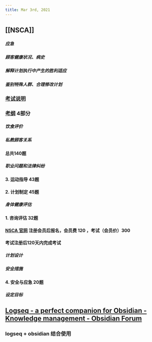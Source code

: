 ```yaml
---
title: Mar 3rd, 2021
---
```


## [[NSCA]]
##### 应急
##### 顾客健康状况、病史
##### 解释计划执行中产生的胜利适应
##### 鉴别特殊人群、合理修改计划
### [考试说明](https://www.nsca.com/globalassets/certification/certification-pdfs/certification-handbook.pdf)
### [考纲](https://www.nsca.com/contentassets/53ec33293e1c4551be4153186d4b2052/cpt-dco--public-view--effective-01-2019-.pdf) 4部分
##### 饮食评价
##### 私教顾客关系
#### 总共140题
##### 职业问题和法律纠纷
#### 3. 运动指导 43题
#### 2. 计划制定 45题
##### 身体健康评估
#### 1. 咨询评估 32题
#### [NSCA 官网](https://www.nsca.com/) 注册会员后报名，会员费 120 ，考试（会员价）300
#### 考试注册后120天内完成考试
##### 计划设计
##### 安全措施
#### 4. 安全与应急 20题
##### 设定目标
## [Logseq - a perfect companion for Obsidian - Knowledge management - Obsidian Forum](https://forum.obsidian.md/t/logseq-a-perfect-companion-for-obsidian/10887)
### logseq + obsidian 结合使用
